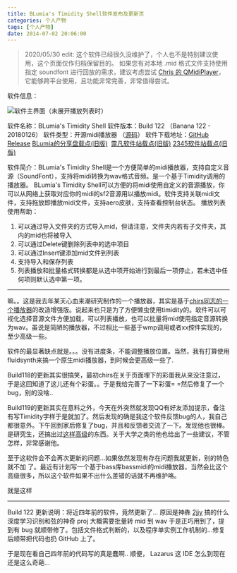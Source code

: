 ```yaml
---
title: BLumia's Timidity Shell软件发布及更新页
categories: 个人产物
tags: [个人产物]
date: 2014-07-02 20:06:00
---
```


> 2020/05/30 edit:
> 这个软件已经很久没维护了，个人也不是特别建议使用，这个页面仅作归档保留目的。
> 如果您有对本地 .mid 格式文件支持使用指定 soundfont 进行回放的需求，建议考虑尝试 [Chris 的 QMidiPlayer](https://github.com/chirs241097/QMidiPlayer)，它能够跨平台使用，且功能非常完善，非常值得尝试。

软件信息：

![软件主界面（未展开播放列表时）](http:/blumia.github.io/media/bl_timidity_shell_screenshot.png)

软件名称：BLumia's Timidity Shell 
软件版本：Build 122 （Banana 122 - 20180126）
软件类型：开源midi播放器 （[源码](https://github.com/BLumia/BLumiaTimidityShell)）
软件下载地址：[GitHub Release](https://github.com/BLumia/BLumiaTimidityShell)   [BLumia的分享盘载点(旧版)](https://garysoft.wodemo.com/file/305609)  [霏凡软件站载点(旧版)](https://www.crsky.com/soft/62713.html)   [2345软件站载点(旧版)](http://www.duote.com/soft/4194.html)<!--more-->

软件简介：BLumia's Timidity Shell是一个方便简单的midi播放器，支持自定义音源（SoundFont），支持将midi转换为wav格式音频。是一个基于Timidity调用的播放器。 BLumia's Timidity Shell可以方便的将midi使用自定义的音源播放，你可以从网络上获取对应你的midi的sf2音源用以播放midi。软件支持关联midi文件，支持拖放即播放midi文件，支持aero皮肤，支持查看控制台状态。
播放列表使用帮助：
1. 可以通过导入文件夹的方式导入mid，但请注意，文件夹内若有子文件夹，其内的mid也将被导入
2. 可以通过Delete键删除列表中的选中项目
3. 可以通过Insert键添加mid文件到列表
4. 支持导入和保存列表
5. 列表播放和批量格式转换都是从选中项开始进行到最后一项停止，若未选中任何项则默认选中第一项。
---------------------------

嘛。。这是我去年某天心血来潮研究制作的一个播放器，其实是基于[chirs同志的一个播放器](https://chrisoft.org/#projects)的改造增强版。说起来也只是为了方便懒虫使用timidity的。软件可以可视化选择音源文件方便加载，可以列表播放，也可以批量将mid使用指定音源转换为wav。虽说是简陋的播放器，不过相比一些基于wmp调用或者xx控件实现的，至少高级一些。

软件的最显著缺点就是。。。没有进度条，不能调整播放位置。当然，我有打算使用fluidsynth来搞一个原生midi播放器，到时候会更高级一些了.

Build118的更新其实很搞笑，最初chirs在关于页面埋下的彩蛋我从来没注意过，于是这回知道了这儿还有个彩蛋。。于是我给完善了一下彩蛋= =然后修复了一个bug，别的没啥..

Build119的更新其实在意料之外，今天在外突然就发现QQ有好友添加提示，备注有写Timidity字样于是就加了。然后发现的确是我这个软件反馈bug的人，我自己都很意外。下午回到家后修复了bug，并且和反馈者交流了一下。发现他也很棒。是研究生，还搞出过[这样高级](https://www.guokr.com/post/480573/)的东西。关于大学之类的他也给出了一些建议，不管怎样，非常感谢他。

至于这软件会不会再次更新的问题...如果依然发现有存在问题我就更新，别的特色就不加 了。最近有计划写一个基于bass库bassmidi的midi播放器，当然会比这个高级很多，所以这个软件如果不出什么差错的话就不再维护咯。

就是这样

-------

Build 122 更新说明：将近四年前的软件，竟然更新了... 原因是神犇 [2jjy](https://github.com/instr3) 搞的什么深度学习识别和弦的神奇 proj 大概需要批量转 mid 到 wav 于是正巧用到了，提到有 bug 就顺带修了。包括文件格式判断的，以及程序单实例工作机制的...修复后顺带把代码也扔 GitHub 上了。 

于是现在看自己四年前的代码写的真是蠢啊.. 顺便， Lazarus 这 IDE 怎么到现在还是这么奇葩...
